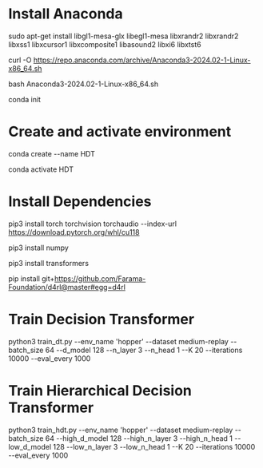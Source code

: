 # Install Anaconda

sudo apt-get install libgl1-mesa-glx libegl1-mesa libxrandr2 libxrandr2 libxss1 libxcursor1 libxcomposite1 libasound2 libxi6 libxtst6

curl -O https://repo.anaconda.com/archive/Anaconda3-2024.02-1-Linux-x86_64.sh

bash Anaconda3-2024.02-1-Linux-x86_64.sh

conda init

# Create and activate environment

conda create --name HDT

conda activate HDT

# Install Dependencies

pip3 install torch torchvision torchaudio --index-url https://download.pytorch.org/whl/cu118

pip3 install numpy

pip3 install transformers

pip install git+https://github.com/Farama-Foundation/d4rl@master#egg=d4rl

# Train Decision Transformer

python3 train_dt.py --env_name 'hopper' --dataset medium-replay --batch_size 64 --d_model 128 --n_layer 3 --n_head 1 --K 20 --iterations 10000 --eval_every 1000

# Train Hierarchical Decision Transformer

python3 train_hdt.py --env_name 'hopper' --dataset medium-replay --batch_size 64 --high_d_model 128 --high_n_layer 3 --high_n_head 1 --low_d_model 128 --low_n_layer 3 --low_n_head 1 --K 20 --iterations 10000 --eval_every 1000
